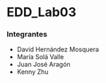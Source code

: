 # EDD_Lab03
### Integrantes
+ David Hernández Mosquera
+ María Solá Valle
+ Juan José Aragón
+ Kenny Zhu

